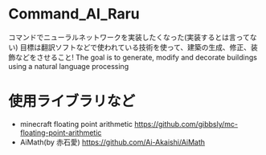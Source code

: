 # Command_AI_Raru
コマンドでニューラルネットワークを実装したくなった(実装するとは言ってない)
目標は翻訳ソフトなどで使われている技術を使って、建築の生成、修正、装飾などをさせること!
The goal is to generate, modify and decorate buildings using a natural language processing

# 使用ライブラリなど
- minecraft floating point arithmetic
https://github.com/gibbsly/mc-floating-point-arithmetic
- AiMath(by 赤石愛)
https://github.com/Ai-Akaishi/AiMath
